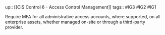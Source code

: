 up:: [[CIS Control 6 - Access Control Management]]
tags:: #IG3 #IG2 #IG1

Require MFA for all administrative access accounts, where supported, on all enterprise assets, whether managed on-site or through a third-party provider.